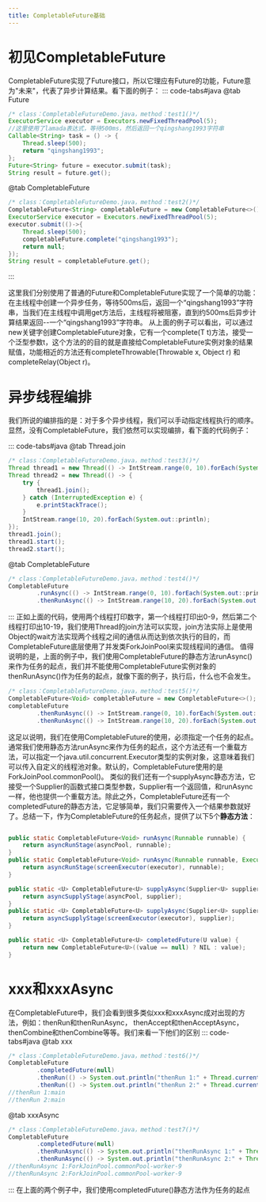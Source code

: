 ```yaml
---
title: CompletableFuture基础
---
```


# 初见CompletableFuture

CompletableFuture实现了Future接口，所以它理应有Future的功能，Future意为"未来"，代表了异步计算结果。看下面的例子：
::: code-tabs#java
@tab Future

```java
/* class：CompletableFutureDemo.java，method：test1()*/
ExecutorService executor = Executors.newFixedThreadPool(5); 
//这里使用了lamada表达式，等待500ms，然后返回一个qingshang1993字符串
Callable<String> task = () -> {
    Thread.sleep(500);
    return "qingshang1993";
};
Future<String> future = executor.submit(task);
String result = future.get(); 
```

@tab CompletableFuture

```java
/* class：CompletableFutureDemo.java，method：test2()*/
CompletableFuture<String> completableFuture = new CompletableFuture<>();
ExecutorService executor = Executors.newFixedThreadPool(5);
executor.submit(()->{
    Thread.sleep(500);
    completableFuture.complete("qingshang1993");
    return null;
});
String result = completableFuture.get();
```
:::

这里我们分别使用了普通的Future和CompletableFuture实现了一个简单的功能：在主线程中创建一个异步任务，等待500ms后，返回一个“qingshang1993”字符串，当我们在主线程中调用get方法后，主线程将被阻塞，直到约500ms后异步计算结果返回--一个“qingshang1993”字符串。
从上面的例子可以看出，可以通过new关键字创建CompletableFuture对象，它有一个complete(T t)方法，接受一个泛型参数t，这个方法的的目的就是直接给CompletableFuture实例对象的结果赋值，功能相近的方法还有completeThrowable(Throwable x, Object r) 和 completeRelay(Object r)。
# 异步线程编排
我们所说的编排指的是：对于多个异步线程，我们可以手动指定线程执行的顺序。显然，没有CompletableFuture，我们依然可以实现编排，看下面的代码例子：

::: code-tabs#java
@tab Thread.join

```java
/* class：CompletableFutureDemo.java，method：test3()*/
Thread thread1 = new Thread(() -> IntStream.range(0, 10).forEach(System.out::println));
Thread thread2 = new Thread(() -> {
    try {
        thread1.join();
    } catch (InterruptedException e) {
        e.printStackTrace();
    }
    IntStream.range(10, 20).forEach(System.out::println);
});
thread1.join();
thread1.start();
thread2.start();
```

@tab CompletableFuture

```java
/* class：CompletableFutureDemo.java，method：test4()*/
CompletableFuture
        .runAsync(() -> IntStream.range(0, 10).forEach(System.out::println))
        .thenRunAsync(() -> IntStream.range(10, 20).forEach(System.out::println));
```
:::
正如上面的代码，使用两个线程打印数字，第一个线程打印出0-9，然后第二个线程打印出10-19，我们使用Thread的join方法可以实现，join方法实际上是使用Object的wait方法实现两个线程之间的通信从而达到依次执行的目的，而CompletableFuture底层使用了并发类ForkJoinPool来实现线程间的通信。
值得说明的是，上面的例子中，我们使用CompletableFuture的静态方法runAsync()来作为任务的起点，我们并不能使用CompletableFuture实例对象的thenRunAsync()作为任务的起点，就像下面的例子，执行后，什么也不会发生。
```java
/* class：CompletableFutureDemo.java，method：test5()*/
CompletableFuture<Void> completableFuture = new CompletableFuture<>();
completableFuture
        .thenRunAsync(() -> IntStream.range(0, 10).forEach(System.out::println))
        .thenRunAsync(() -> IntStream.range(10, 20).forEach(System.out::println));
```
这足以说明，我们在使用CompletableFuture的使用，必须指定一个任务的起点。通常我们使用静态方法runAsync来作为任务的起点，这个方法还有一个重载方法，可以指定一个java.util.concurrent.Executor类型的实例对象，这意味着我们可以传入自定义的线程池对象。默认的，CompletableFuture使用的是ForkJoinPool.commonPool()。
类似的我们还有一个supplyAsync静态方法，它接受一个Supplier的函数式接口类型参数，Supplier有一个返回值，和runAsync一样，他也提供一个重载方法。除此之外，CompletableFuture还有一个completedFuture的静态方法，它足够简单，我们只需要传入一个结果参数就好了。总结一下，作为CompletableFuture的任务起点，提供了以下5个**静态方法**：
```java

public static CompletableFuture<Void> runAsync(Runnable runnable) {
    return asyncRunStage(asyncPool, runnable);
}
public static CompletableFuture<Void> runAsync(Runnable runnable, Executor executor) {
    return asyncRunStage(screenExecutor(executor), runnable);
}

public static <U> CompletableFuture<U> supplyAsync(Supplier<U> supplier) {
    return asyncSupplyStage(asyncPool, supplier);
}
public static <U> CompletableFuture<U> supplyAsync(Supplier<U> supplier, Executor executor) {
    return asyncSupplyStage(screenExecutor(executor), supplier);
}

public static <U> CompletableFuture<U> completedFuture(U value) {
    return new CompletableFuture<U>((value == null) ? NIL : value);
}
```
# xxx和xxxAsync
在CompletableFuture中，我们会看到很多类似xxx和xxxAsync成对出现的方法，例如：thenRun和thenRunAsync，
thenAccept和thenAcceptAsync，thenCombine和thenCombine等等。我们来看一下他们的区别
::: code-tabs#java
@tab xxx

```java
/* class：CompletableFutureDemo.java，method：test6()*/
CompletableFuture
        .completedFuture(null)
        .thenRun(() -> System.out.println("thenRun 1:" + Thread.currentThread().getName()))
        .thenRun(() -> System.out.println("thenRun 2:" + Thread.currentThread().getName()));
//thenRun 1:main
//thenRun 2:main
```

@tab xxxAsync

```java
/* class：CompletableFutureDemo.java，method：test7()*/
CompletableFuture
        .completedFuture(null)
        .thenRunAsync(() -> System.out.println("thenRunAsync 1:" + Thread.currentThread().getName()))
        .thenRunAsync(() -> System.out.println("thenRunAsync 2:" + Thread.currentThread().getName()));
//thenRunAsync 1:ForkJoinPool.commonPool-worker-9
//thenRunAsync 2:ForkJoinPool.commonPool-worker-9
```
:::
在上面的两个例子中，我们使用completedFuture()静态方法作为任务的起点
